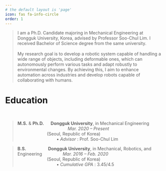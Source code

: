 ```yaml
---
# the default layout is 'page'
icon: fas fa-info-circle
order: 1
---
```



> I am a Ph.D. Candidate majoring in Mechanical Engineering at Dongguk University, Korea, advised by Professor Soo-Chul Lim. I received Bachelor of Science degree from the same university.<br><br>My research goal is to develop a robotic system capable of handling a wide range of objects, including deformable ones, which can autonomously perform various tasks and adapt robustly to environmental changes. By achieving this, I aim to enhance automation across industries and develop robots capable of collaborating with humans.

# Education<br>
<br>

>**M.S.** & **Ph.D.** &emsp; **Dongguk University**, in Mechanical Engineering  &ensp;&ensp;&ensp;&ensp;&ensp;&ensp;&ensp;&ensp;&ensp;&ensp;&ensp;&ensp;&ensp;&ensp;&ensp;&ensp;&ensp;&ensp;&ensp;&ensp;&ensp;&ensp;&nbsp;&nbsp;*Mar. 2020 – Present*<br>
&nbsp;&ensp;&emsp;&emsp;&emsp;&emsp;&emsp;&emsp;(Seoul, Republic of Korea)<br>
&emsp;&emsp;&emsp;&emsp;&emsp;&emsp;&emsp;&emsp;&emsp;• *Advisor* : Prof. Soo-Chul Lim<br>

>**B.S.** &ensp;&emsp;&emsp;&emsp;&emsp; **Dongguk University**, in Mechanical, Robotics, and Engineering  &ensp;&ensp;&ensp;&ensp;&ensp;&ensp;&ensp;&ensp;&ensp;*Mar. 2016 – Feb. 2020*<br>
&nbsp;&ensp;&emsp;&emsp;&emsp;&emsp;&emsp;&emsp;(Seoul, Republic of Korea)<br>
&emsp;&emsp;&emsp;&emsp;&emsp;&emsp;&emsp;&emsp;&emsp;• *Cumulative GPA* : 3.45/4.5<br>

